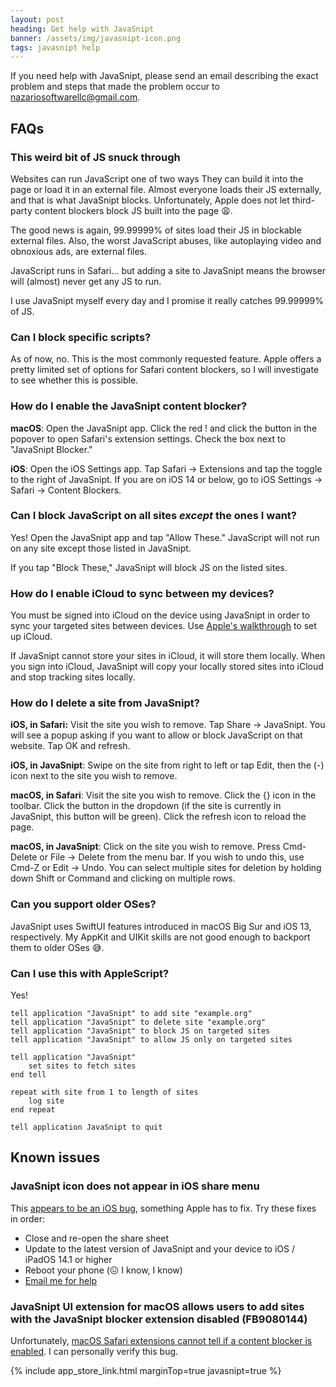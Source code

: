 ```yaml
---
layout: post
heading: Get help with JavaSnipt
banner: /assets/img/javasnipt-icon.png
tags: javasnipt help
---
```


If you need help with JavaSnipt, please send an email describing the exact problem and steps that made the problem occur to [nazariosoftwarellc@gmail.com](mailto:nazariosoftwarellc+js@gmail.com).

## FAQs

### This weird bit of JS snuck through

Websites can run JavaScript one of two ways  They can build it into the page or load it in an external file. Almost everyone loads their JS externally, and that is what JavaSnipt blocks. Unfortunately, Apple does not let third-party content blockers block JS built into the page 😩. 

The good news is again, 99.99999% of sites load their JS in blockable external files. Also, the worst JavaScript abuses, like autoplaying video and obnoxious ads, are external files.  

JavaScript runs in Safari… but adding a site to JavaSnipt means the browser will (almost) never get any JS to run. 

I use JavaSnipt myself every day and I promise it really catches 99.99999% of JS.

### Can I block specific scripts? 

As of now, no. This is the most commonly requested feature. Apple offers a pretty limited set of options for Safari content blockers, so I will investigate to see whether this is possible.

### How do I enable the JavaSnipt content blocker?

**macOS**: Open the JavaSnipt app. Click the red ! and click the button in the popover to open Safari's extension settings. Check the box next to "JavaSnipt Blocker."

**iOS**: Open the iOS Settings app. Tap Safari → Extensions and tap the toggle to the right of JavaSnipt. If you are on iOS 14 or below, go to iOS Settings → Safari → Content Blockers.

### Can I block JavaScript on all sites *except* the ones I want?

Yes! Open the JavaSnipt app and tap "Allow These." JavaScript will not run on any site except those listed in JavaSnipt.

If you tap "Block These," JavaSnipt will block JS on the listed sites. 

### How do I enable iCloud to sync between my devices?

You must be signed into iCloud on the device using JavaSnipt in order to sync your targeted sites between devices. Use [Apple's walkthrough](https://support.apple.com/en-us/HT208681) to set up iCloud.

If JavaSnipt cannot store your sites in iCloud, it will store them locally. When you sign into iCloud, JavaSnipt will copy your locally stored sites into iCloud and stop tracking sites locally. 

### How do I delete a site from JavaSnipt?

**iOS, in Safari:** Visit the site you wish to remove. Tap Share → JavaSnipt. You will see a popup asking if you want to allow or block JavaScript on that website. Tap OK and refresh. 

**iOS, in JavaSnipt**: Swipe on the site from right to left or tap Edit, then the (-) icon next to the site you wish to remove. 

**macOS, in Safari**: Visit the site you wish to remove. Click the {} icon in the toolbar. Click the button in the dropdown (if the site is currently in JavaSnipt, this button will be green). Click the refresh icon to reload the page. 

**macOS, in JavaSnipt**: Click on the site you wish to remove. Press Cmd-Delete or File → Delete from the menu bar. If you wish to undo this, use Cmd-Z or Edit → Undo. You can select multiple sites for deletion by holding down Shift or Command and clicking on multiple rows.

### Can you support older OSes?

JavaSnipt uses SwiftUI features introduced in macOS Big Sur and iOS 13, respectively. My AppKit and UIKit skills are not good enough to backport them to older OSes 😅.

### Can I use this with AppleScript?

Yes!

```applescript
tell application "JavaSnipt" to add site "example.org"
tell application "JavaSnipt" to delete site "example.org"
tell application "JavaSnipt" to block JS on targeted sites
tell application "JavaSnipt" to allow JS only on targeted sites

tell application "JavaSnipt"
	set sites to fetch sites
end tell

repeat with site from 1 to length of sites
	log site
end repeat

tell application JavaSnipt to quit
```

## Known issues

### JavaSnipt icon does not appear in iOS share menu

This [appears to be an iOS bug](https://developer.apple.com/forums/thread/662671), something Apple has to fix. Try these fixes in order:

- Close and re-open the share sheet
- Update to the latest version of JavaSnipt and your device to iOS / iPadOS 14.1 or higher
- Reboot your phone (😖 I know, I know)
- [Email me for help](mailto:nazariosoftwarellc+js@gmail.com)

### JavaSnipt UI extension for macOS allows users to add sites with the JavaSnipt blocker extension disabled (FB9080144)

Unfortunately, [macOS Safari extensions cannot tell if a content blocker is enabled](https://stackoverflow.com/questions/50481113/how-to-get-the-stateenabled-disabled-of-safari-content-blocker-app-extension-f). I can personally verify this bug.

{% include app_store_link.html marginTop=true javasnipt=true %}